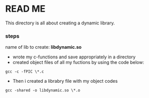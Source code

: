 # READ ME

This directory is all about creating a dynamic library.

### steps
name of lib to create: **libdynamic.so**

- wrote my c-functions and save appropriately in a directory
- created object files of all my fuctions by using the code below:
<pre><code>gcc -c -fPIC \*.c</pre></code>

- Then i created a librabry file with my object codes
<pre><code>gcc -shared -o libdynamic.so \*.o</pre></code>

